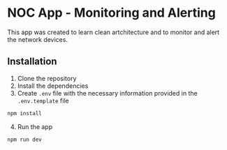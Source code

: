 # NOC App - Monitoring and Alerting

This app was created to learn clean artchitecture and to monitor and alert the network devices.

## Installation

1. Clone the repository
2. Install the dependencies
3. Create `.env` file with the necessary information provided in the `.env.template` file

```bash
npm install
```

4. Run the app

```bash
npm run dev
```
